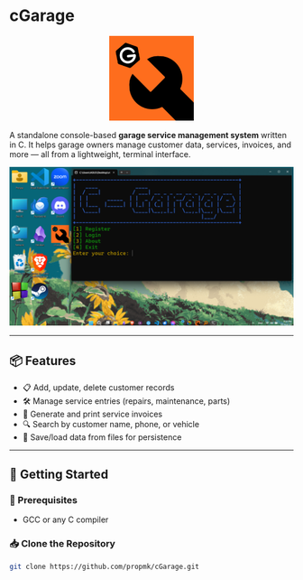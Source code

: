# cGarage

<p align="center">
  <img src="assets/cgarage.png" alt="cGarage Logo" width="150"/>
</p>

A standalone console-based **garage service management system** written in C. It helps garage owners manage customer data, services, invoices, and more — all from a lightweight, terminal interface.

<p align="center">
  <img src="assets/cgarage-windows-screenshot.png" alt="cGarage Windows Screenshot" width="800"/>
</p>

---

## 📦 Features

- 📋 Add, update, delete customer records  
- 🛠 Manage service entries (repairs, maintenance, parts)  
- 🧾 Generate and print service invoices  
- 🔍 Search by customer name, phone, or vehicle  
- 💾 Save/load data from files for persistence

---

## 🏁 Getting Started

### 🔧 Prerequisites

- GCC or any C compiler

### 📥 Clone the Repository

```bash
git clone https://github.com/propmk/cGarage.git
